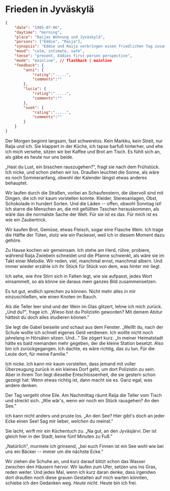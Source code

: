 # Frieden in Jyväskylä

```json
{
    "date": "1985-07-06",
    "daytime": "morning",
    "place": "Raijas Wohnung und Jyväskylä",
    "persons": ["Eddie", "Raija"],
    "synopsis": "Eddie und Raija verbringen einen friedlichen Tag zusammen, gehen einkaufen, kochen, reden offen über Vergangenes und spazieren zum See.",
    "mood": "calm, intimate, safe",
    "tense": "present, Eddies first-person perspective",
    "mode": "mainline", // flashback | mainline
    "feedback": {
        "anni": {
            "rating":".....",
            "comments":""
        },
        "lucia": {
            "rating":".....",
            "comments":""
        },
        "soek": {
            "rating":".....",
            "comments":""
        }
    }
}
```

Der Morgen beginnt langsam, fast schwerelos. Kein Markku, kein Streit,
nur Raija und ich. Sie klappert in der Küche, ich tapse barfuß
hinterher, und ehe ich mich versehe, sitzen wir bei Kaffee und Brot am
Tisch. Es fühlt sich an, als gäbe es heute nur uns beide.

„Hast du Lust, ein bisschen rauszugehen?", fragt sie nach dem
Frühstück.\
Ich nicke, und schon ziehen wir los. Draußen leuchtet die Sonne, als
wäre es noch Sommeranfang, obwohl der Kalender längst etwas anderes
behauptet.

Wir laufen durch die Straßen, vorbei an Schaufenstern, die übervoll sind
mit Dingen, die ich mir kaum vorstellen konnte. Kleider, Stereoanlagen,
Obst, Schokolade in hundert Sorten. Und die Läden -- offen, obwohl
Sonntag ist! Ich starre die Menschen an, die mit gefüllten Taschen
herauskommen, als wäre das die normalste Sache der Welt. Für sie ist es
das. Für mich ist es wie ein Zaubertrick.

Wir kaufen Brot, Gemüse, etwas Fleisch, sogar eine Flasche Wein. Ich
trage die Hälfte der Tüten, stolz wie ein Packesel, weil ich in diesem
Moment dazu gehöre.

Zu Hause kochen wir gemeinsam. Ich stehe am Herd, rühre, probiere,
während Raija Zwiebeln schneidet und die Pfanne schwenkt, als wäre sie
im Takt einer Melodie. Wir reden, viel, manchmal ernst, manchmal albern.
Und immer wieder erzähle ich ihr Stück für Stück von dem, was hinter mir
liegt.

Ich sehe, wie ihre Stirn sich in Falten legt, wie sie aufpasst, jedes
Wort einsammelt, so als könne sie daraus mein ganzes Bild
zusammensetzen.

Es tut gut, endlich sprechen zu können. Nicht mehr alles in mir
einzuschließen, wie einen Knoten im Bauch.

Als die Teller leer sind und der Wein im Glas glitzert, lehne ich mich
zurück. „Und du?", frage ich. „Wieso bist du Polizistin geworden? Mit
deinem Abitur hättest du doch alles studieren können."

Sie legt die Gabel beiseite und schaut aus dem Fenster. „Weißt du, nach
der Schule wollte ich schnell eigenes Geld verdienen. Ich wollte nicht
noch jahrelang in Hörsälen sitzen. Und..." Sie zögert kurz. „In meiner
Heimatstadt hätte es bald niemanden mehr gegeben, der die kleine Station
besetzt. Also bin ich zurückgegangen. Ich dachte, es wäre richtig, das
zu tun. Für die Leute dort, für meine Familie."

Ich nicke. Ich kann mir kaum vorstellen, dass jemand mit voller
Überzeugung zurück in ein kleines Dorf geht, um dort Polizistin zu sein.
Aber in ihrem Ton liegt dieselbe Entschlossenheit, die sie gestern schon
gezeigt hat: Wenn etwas richtig ist, dann macht sie es. Ganz egal, was
andere denken.

Der Tag vergeht ohne Eile. Am Nachmittag räumt Raija die Teller vom
Tisch und streckt sich. „Wie wär's, wenn wir noch ein Stück rausgehen?
An den See."

Ich kann nicht anders und pruste los. „An den See? Hier gibt's doch an
jeder Ecke einen See! Sag mir lieber, *welchen* du meinst."

Sie lacht, wirft mir ein Küchentuch zu. „Na gut, an den Jyväsjärvi. Der
ist gleich hier in der Stadt, keine fünf Minuten zu Fuß."

„Natürlich", murmele ich grinsend, „bei euch Finnen ist ein See wohl wie
bei uns ein Bäcker -- immer um die nächste Ecke."

Wir ziehen die Schuhe an, und kurz darauf blitzt schon das Wasser
zwischen den Häusern hervor. Wir laufen zum Ufer, setzen uns ins Gras,
reden weiter. Und jedes Mal, wenn ich kurz daran denke, dass irgendwo
dort draußen noch diese grauen Gestalten auf mich warten könnten,
schiebe ich den Gedanken weg. *Heute nicht.* Heute bin ich frei.

